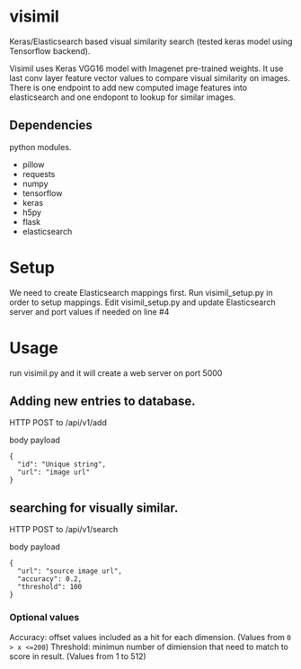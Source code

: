 # visimil

Keras/Elasticsearch based visual similarity search (tested keras model using Tensorflow backend).

Visimil uses Keras VGG16 model with Imagenet pre-trained weights. It use last conv layer feature vector values to compare visual similarity on images. There is one endpoint to add new computed image features into elasticsearch and one endopont to lookup for similar images.   

## Dependencies

python modules.

* pillow
* requests
* numpy
* tensorflow
* keras
* h5py
* flask
* elasticsearch

# Setup
We need to create Elasticsearch mappings first. Run visimil_setup.py in order to setup mappings.
Edit visimil_setup.py and update Elasticsearch server and port values if needed on line #4


# Usage

run visimil.py and it will create a web server on port 5000

## Adding new entries to database.
HTTP POST to <hostname>/api/v1/add

 body payload
 
```
{
  "id": "Unique string",
  "url": "image url"
}
```


## searching for visually similar.
HTTP POST to <hostname>/api/v1/search

 body payload
 
```
{
  "url": "source image url",
  "accuracy": 0.2,
  "threshold": 100
}
```
### Optional values
Accuracy: offset values included as a hit for each dimension. (Values from  ``` 0 > x <=200 ```)
Threshold: minimun number of dimiension that need to match to score in result. (Values from 1 to 512)

